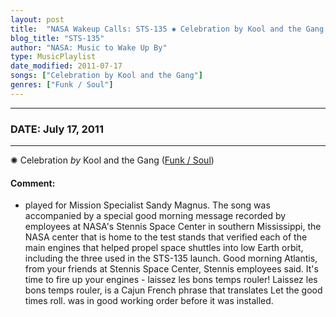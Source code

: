 ```yaml
---
layout: post
title:  "NASA Wakeup Calls: STS-135 ✺ Celebration by Kool and the Gang ✵ July 17, 2011"
blog_title: "STS-135"
author: "NASA: Music to Wake Up By"
type: MusicPlaylist
date_modified: 2011-07-17
songs: ["Celebration by Kool and the Gang"]
genres: ["Funk / Soul"]
---
```


----
### DATE: July 17, 2011
----
✺ Celebration *by* Kool and the Gang ([Funk / Soul](https://www.discogs.com/genre/Funk%20/%20Soul)) <a target="blank_" href="https://www.discogs.com/Kool-The-Gang-Celebration/release/2515305">
    <i class="fas fa-compact-disc"
       title="Discogs entry for this song"
       alt="Discogs entry for this song"
       style="font-size: 1.1em;"></i></a>
    

#### Comment:
* played for Mission Specialist Sandy Magnus. The song was accompanied by a special good morning message recorded by employees at NASA's Stennis Space Center in southern Mississippi, the NASA center that is home to the test stands that verified each of the main engines that helped propel space shuttles into low Earth orbit, including the three used in the STS-135 launch. Good morning Atlantis, from your friends at Stennis Space Center, Stennis employees said. It's time to fire up your engines - laissez les bons temps rouler! Laissez les bons temps rouler, is a Cajun French phrase that translates Let the good times roll. was in good working order before it was installed.



<br/>
<center>
	<a target="_blank"
	   href="https://twitter.com/intent/tweet?hashtags=Space,NASA,Playlist,NASAWakeupCalls,SpaceProgram&text=🚀 {{ page.author}}, '{{ page.songs.first }}' {{ page.title }}, {{ site.url }}{{ page.url }}&via=nasawakeupcalls"><i class="fab fa-twitter" title="Tweet this page" alt="Tweet this page" style="font-size: 1.3em;"></i></a>
	&nbsp; 	<i class="fas fa-user-astronaut" style="font-size: 1.5em;"></i> &nbsp;
    <a id="custom_amazon_link"
       type="amzn" search="#"
       category="popular music">
    <i class="fab fa-amazon" style="font-size: 1.3em;"></i></a>
</center>

<!-- Randomly resolve an individual entry from a song array -->
<script src="/assets/javascript/seedrandom.min.js"></script>
<script>
  var wake_me_up = ["Celebration by Kool and the Gang"];
  var prng = new Math.seedrandom();
  function randomSong() {
    song = wake_me_up[Math.floor(Math.random() * wake_me_up.length)];
    var amazon_link = document.getElementById("custom_amazon_link");
    amazon_link.setAttribute("search", song);
  }
  window.onload = randomSong();
</script>
